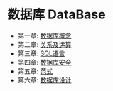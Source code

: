 # 数据库 DataBase

- 第一章: [数据库概念](./Doc/doc01.md)  
- 第二章: [关系及运算](./Doc/doc02.md)  
- 第三章: [SQL语言](./Doc/doc03.md)  
- 第四章: [数据库安全](./Doc/doc04.md)  
- 第五章: [范式](./Doc/doc05.md)  
- 第六章: [数据库设计](./Doc/doc06.md)  